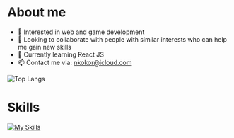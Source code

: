 

# About me

- 🔭 Interested in web and game development
- 👯 Looking to collaborate with people with similar interests who can help me gain new skills
- 🌱 Currently learning React JS 
- 📫 Contact me via: nkokor@icloud.com

![Top Langs](https://github-readme-stats.vercel.app/api/top-langs/?username=nkokor&layout=compact)

# Skills
[![My Skills](https://skills.thijs.gg/icons?i=c,cpp,cs,java,javascript,python,html,css,react,nodejs,mysql,unity,blender,git&theme=dark)](https://skills.thijs.gg)
